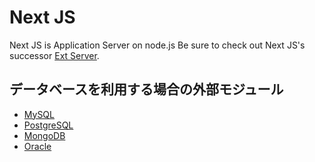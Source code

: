 # Next JS

Next JS is Application Server on node.js
Be sure to check out Next JS's successor [Ext Server](https://github.com/xenophy/ext-server).

## データベースを利用する場合の外部モジュール

* [MySQL](https://github.com/felixge/node-mysql)
* [PostgreSQL](https://github.com/brianc/node-postgres)
* [MongoDB](https://github.com/christkv/node-mongodb-native)
* [Oracle](https://github.com/mariano/node-db-oracle)

